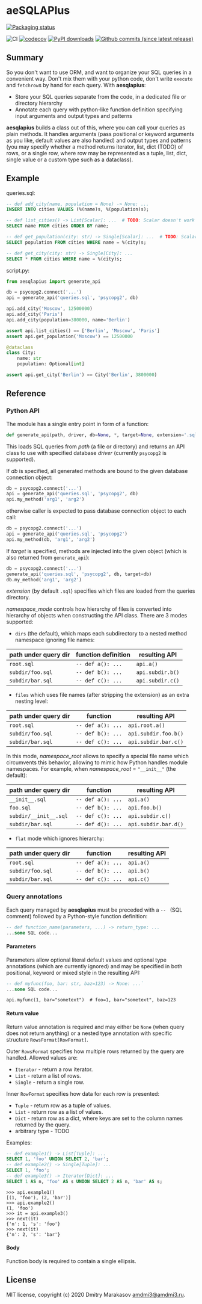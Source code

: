 # aeSQLAPIus

<a href="https://repology.org/project/python:aesqlapius/versions">
	<img src="https://repology.org/badge/vertical-allrepos/python:aesqlapius.svg" alt="Packaging status">
</a>

![CI](https://github.com/AMDmi3/aesqlapius/workflows/CI/badge.svg)
[![codecov](https://codecov.io/gh/AMDmi3/aesqlapius/branch/master/graph/badge.svg?token=87aZsxlja2)](https://codecov.io/gh/AMDmi3/aesqlapius)
[![PyPI downloads](https://img.shields.io/pypi/dm/aesqlapius.svg)](https://pypi.org/project/aesqlapius/)
[![Github commits (since latest release)](https://img.shields.io/github/commits-since/AMDmi3/aesqlapius/latest.svg)](https://github.com/AMDmi3/aesqlapius)


## Summary

So you don't want to use ORM, and want to organize your SQL queries
in a convenient way. Don't mix them with your python code, don't
write `execute` and `fetchrow`s by hand for each query. With
**aesqlapius**:

- Store your SQL queries separate from the code, in a dedicated
  file or directory hierarchy
- Annotate each query with python-like function definition specifying
  input arguments and output types and patterns

**aesqlapius** builds a class out of this, where you can call your
queries as plain methods. It handles arguments (pass positional
or keyword arguments as you like, default values are also handled) and
output types and patterns (you may specify whether a method returns
iterator, list, dict (TODO) of rows, or a single row, where row may
be represented as a tuple, list, dict, single value or a custom
type such as a dataclass).

## Example

queries.sql:
```sql
-- def add_city(name, population = None) -> None: ...
INSERT INTO cities VALUES (%(name)s, %(population)s);

-- def list_cities() -> List[Scalar]: ...  # TODO: Scalar doesn't work yet
SELECT name FROM cities ORDER BY name;

-- def get_population(city: str) -> Single[Scalar]: ...  # TODO: Scalar doesn't work yet
SELECT population FROM cities WHERE name = %(city)s;

-- def get_city(city: str) -> Single[City]: ...
SELECT * FROM cities WHERE name = %(city)s;
```

script.py:
```python
from aesqlapius import generate_api

db = psycopg2.connect('...')
api = generate_api('queries.sql', 'psycopg2', db)

api.add_city('Moscow', 12500000)
api.add_city('Paris')
api.add_city(population=380000, name='Berlin')

assert api.list_cities() == ['Berlin', 'Moscow', 'Paris']
assert api.get_population('Moscow') == 12500000

@dataclass
class City:
    name: str
    population: Optional[int]

assert api.get_city('Berlin') == City('Berlin', 3800000)
```

## Reference

### Python API

The module has a single entry point in form of a function:

```python
def generate_api(path, driver, db=None, *, target=None, extension='.sql', namespace_mode='dirs', namespace_root='__init__')
```

This loads SQL queries from *path* (a file or directory) and returns an API class to use with specified database *driver* (currently `psycopg2` is supported).

If *db* is specified, all generated methods are bound to the given database connection object:

```python
db = psycopg2.connect('...')
api = generate_api('queries.sql', 'psycopg2', db)
api.my_method('arg1', 'arg2')
```
otherwise caller is expected to pass database connection object to each call:
```python
db = psycopg2.connect('...')
api = generate_api('queries.sql', 'psycopg2')
api.my_method(db, 'arg1', 'arg2')
```

If *target* is specified, methods are injected into the given object (which is also returned from `generate_api`):
```python
db = psycopg2.connect('...')
generate_api('queries.sql', 'psycopg2', db, target=db)
db.my_method('arg1', 'arg2')
```

*extension* (by default `.sql`) specifies which files are loaded from the queries directory.

*namespace_mode* controls how hierarchy of files is converted into hierarchy of objects when constructing the API class. There are 3 modes supported:

* `dirs` (the default), which maps each subdirectory to a nested method namespace ignoring file names:

| path under query dir | function definition | resulting API    |
|----------------------|---------------------|------------------|
| `root.sql`           | `-- def a(): ...`   | `api.a()`        |
| `subdir/foo.sql`     | `-- def b(): ...`   | `api.subdir.b()` |
| `subdir/bar.sql`     | `-- def c(): ...`   | `api.subdir.c()` |

* `files` which uses file names (after stripping the extension) as an extra nesting level:

| path under query dir | function          | resulting API        |
|----------------------|-------------------|----------------------|
| `root.sql`           | `-- def a(): ...` | `api.root.a()`       |
| `subdir/foo.sql`     | `-- def b(): ...` | `api.subdir.foo.b()` |
| `subdir/bar.sql`     | `-- def c(): ...` | `api.subdir.bar.c()` |

In this mode, *namespace_root* allows to specify a special file name which circumvents this behavior, allowing to mimic how Python handles module namespaces. For example, when *namespace_root* = `"__init__"` (the default):

| path under query dir  | function          | resulting API        |
|-----------------------|-------------------|----------------------|
| `__init__.sql`        | `-- def a(): ...` | `api.a()`            |
| `foo.sql`             | `-- def b(): ...` | `api.foo.b()`        |
| `subdir/__init__.sql` | `-- def c(): ...` | `api.subdir.c()`     |
| `subdir/bar.sql`      | `-- def d(): ...` | `api.subdir.bar.d()` |

* `flat` mode which ignores hierarchy:

| path under query dir | function          | resulting API |
|----------------------|-------------------|---------------|
| `root.sql`           | `-- def a(): ...` | `api.a()`     |
| `subdir/foo.sql`     | `-- def b(): ...` | `api.b()`     |
| `subdir/bar.sql`     | `-- def c(): ...` | `api.c()`     |

### Query annotations

Each query managed by **aesqlapius** must be preceded with a `-- ` (SQL comment) followed by a Python-style function definition:

```sql
-- def function_name(parameters, ...) -> return_type: ...
...some SQL code...
```

#### Parameters

Parameters allow optional literal default values and optional type annotations (which are currently ignored) and may be specified in both positional, keyword or mixed style in the resulting API:

```sql
-- def myfunc(foo, bar: str, baz=123) -> None: ...`
...some SQL code...
```
```pyton
api.myfunc(1, bar="sometext")  # foo=1, bar="sometext", baz=123
```

#### Return value

Return value annotation is required and may either be `None` (when query does not return anything) or a nested type annotation with specific structure `RowsFormat[RowFormat]`.

Outer `RowsFormat` specifies how multiple rows returned by the query are handled. Allowed values are:
* `Iterator` - return a row iterator.
* `List` - return a list of rows.
* `Single` - return a single row.

Inner `RowFormat` specifies how data for each row is presented:
* `Tuple` - return row as a tuple of values.
* `List` - return row as a list of values.
* `Dict` - return row as a dict, where keys are set to the column names returned by the query.
* arbitrary type - TODO

Examples:
```sql
-- def example1() -> List[Tuple]: ...
SELECT 1, 'foo' UNION SELECT 2, 'bar';
-- def example2() -> Single[Tuple]: ...
SELECT 1, 'foo';
-- def example3() -> Iterator[Dict]: ...
SELECT 1 AS n, 'foo' AS s UNION SELECT 2 AS n, 'bar' AS s;
```
```
>>> api.example1()
[(1, 'foo'), (2, 'bar')]
>>> api.example2()
(1, 'foo')
>>> it = api.example3()
>>> next(it)
{'n': 1, 's': 'foo'}
>>> next(it)
{'n': 2, 's': 'bar'}
```

#### Body

Function body is required to contain a single ellipsis.

## License

MIT license, copyright (c) 2020 Dmitry Marakasov amdmi3@amdmi3.ru.

